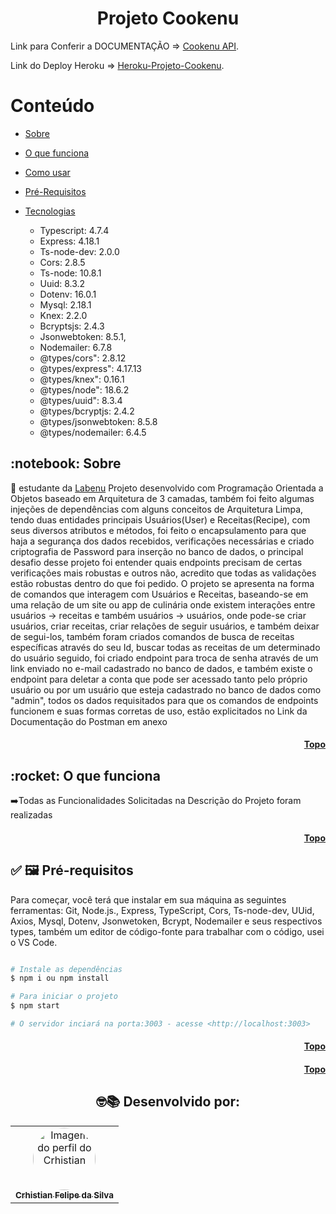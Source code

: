 <h1 align="center">Projeto Cookenu</h1>

<p>Link para Conferir a DOCUMENTAÇÃO => <a href="https://documenter.getpostman.com/view/19720614/VUxKTUvQ" target="*blank">Cookenu API</a>.</p>
<p>Link do Deploy Heroku => <a href="https://cookenu-crhis.herokuapp.com/" target="*blank">Heroku-Projeto-Cookenu</a>.</p>

<h1 id="topo">Conteúdo</h1>

- [Sobre](#sobre)

- [O que funciona](#funciona)

- [Como usar](#como-usar)

- [Pré-Requisitos](#pré-requisitos)

- [Tecnologias](#tecnologias)
  * Typescript: 4.7.4
  * Express: 4.18.1
  * Ts-node-dev: 2.0.0
  * Cors: 2.8.5
  * Ts-node: 10.8.1
  * Uuid: 8.3.2
  * Dotenv: 16.0.1
  * Mysql: 2.18.1
  * Knex: 2.2.0
  * Bcryptsjs: 2.4.3
  * Jsonwebtoken: 8.5.1,
  * Nodemailer: 6.7.8
  * @types/cors": 2.8.12
  * @types/express": 4.17.13
  * @types/knex": 0.16.1
  * @types/node": 18.6.2
  * @types/uuid": 8.3.4
  * @types/bcryptjs: 2.4.2
  * @types/jsonwebtoken: 8.5.8
  * @types/nodemailer: 6.4.5

<h2 id="sobre">:notebook: Sobre </h2> 
  💬 estudante da <a href="http://www.labenu.com.br" target="*blank">Labenu</a> Projeto desenvolvido com Programação Orientada a Objetos baseado em Arquitetura de 3 camadas, também foi feito algumas injeções de dependências com alguns conceitos de Arquitetura Limpa, tendo  duas entidades principais Usuários(User) e Receitas(Recipe), com seus diversos atributos e métodos, foi feito o encapsulamento para que haja a segurança dos dados recebidos, verificações necessárias e criado criptografia de Password para inserção no banco de dados, o principal desafio desse projeto foi entender quais endpoints precisam de certas verificações mais robustas e outros não, acredito que todas as validações estão robustas dentro do que foi pedido.
  O projeto se apresenta na forma de comandos que interagem com Usuários e Receitas, baseando-se em uma relação de um site ou app de culinária onde existem interações entre usuários -> receitas e também usuários -> usuários, onde pode-se criar usuários, criar receitas, criar relações de seguir usuários, e também deixar de segui-los, também foram criados comandos de busca de receitas específicas através do seu Id, buscar todas as receitas de um determinado do usuário seguido, foi criado endpoint para troca de senha através de um link enviado no e-mail cadastrado no banco de dados, e também existe o endpoint para deletar a conta que pode ser acessado tanto pelo próprio usuário ou por um usuário que esteja cadastrado no banco de dados como "admin", todos os dados requisitados para que os comandos de endpoints funcionem e suas formas corretas de uso, estão explicitados no Link da Documentação do Postman em anexo
  <h4 align="right"><a href="#topo">Topo</a></h4>

<h2 id="funciona">:rocket: O que funciona </h2>
➡️Todas as Funcionalidades Solicitadas na Descrição do Projeto foram realizadas<br>

<h4 align="right"><a href="#topo">Topo</a></h4>

<h2 id="pre-requisitos">✅ 🖼️ Pré-requisitos </h2>
Para começar, você terá que  instalar em sua máquina as seguintes ferramentas: Git, Node.js., Express, TypeScript, Cors, Ts-node-dev, UUid, Axios, Mysql, Dotenv, Jsonwetoken, Bcrypt, Nodemailer e seus respectivos types, também um editor de código-fonte para trabalhar com o código, usei o VS Code.

```bash

# Instale as dependências
$ npm i ou npm install

# Para iniciar o projeto
$ npm start

# O servidor inciará na porta:3003 - acesse <http://localhost:3003>
```

<h4 align="right"><a href="#topo">Topo</a></h4>

<h4 align="right"><a href="#topo">Topo</a></h4>

<h2 align="center">
🤓📚
Desenvolvido por: 
</h2>
<table align="center">
  <tr>
      <td align="center"><a href="https://github.com/crhisfoz">
        <img src="https://avatars.githubusercontent.com/u/89948060?v=4" style="border-radius: 50%" width="100px" alt="Imagem do perfil do Crhistian"/>
      <br />
        <sub><b>Crhistian Felipe da Silva</b></sub>
      <br />
      </td>    
</table>
